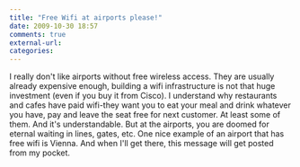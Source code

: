 ```yaml
---
title: "Free Wifi at airports please!"
date: 2009-10-30 18:57
comments: true
external-url:
categories:
---
```

I really don't like airports without free wireless access. They are usually already expensive enough, building a wifi infrastructure is not that huge investment (even if you buy it from Cisco). I understand why restaurants and cafes have paid wifi-they want you to eat your meal and drink whatever you have, pay and leave the seat free for next customer. At least some of them. And it's understandable. But at the airports, you are doomed for eternal waiting in lines, gates, etc. One nice example of an airport that has free wifi is Vienna. And when I'll get there, this message will get posted from my pocket.
